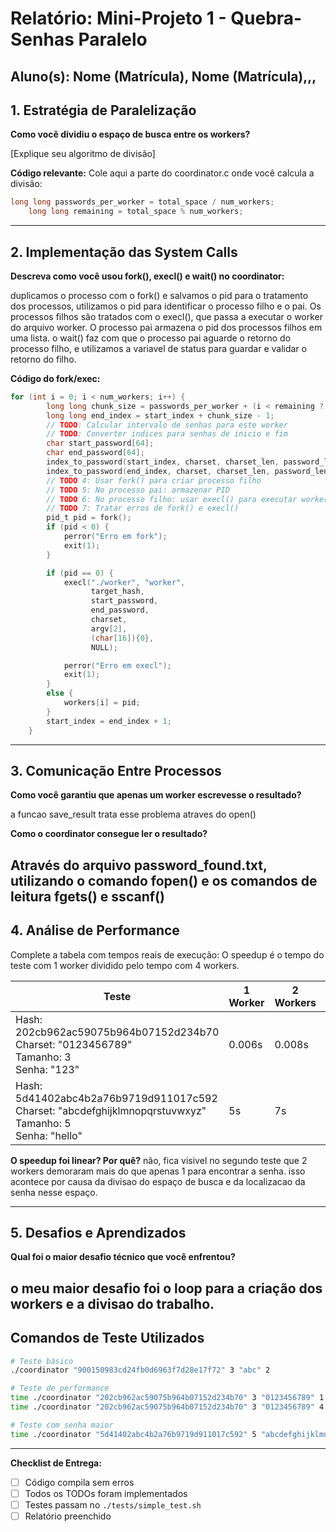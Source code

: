 # Relatório: Mini-Projeto 1 - Quebra-Senhas Paralelo

**Aluno(s):** Nome (Matrícula), Nome (Matrícula),,,  
---

## 1. Estratégia de Paralelização


**Como você dividiu o espaço de busca entre os workers?**

[Explique seu algoritmo de divisão]

**Código relevante:** Cole aqui a parte do coordinator.c onde você calcula a divisão:
```c
long long passwords_per_worker = total_space / num_workers;
    long long remaining = total_space % num_workers;
```

---

## 2. Implementação das System Calls

**Descreva como você usou fork(), execl() e wait() no coordinator:**

duplicamos o processo com o fork() e salvamos o pid para o tratamento dos processos, utilizamos o pid para identificar o processo filho e o pai. Os processos filhos são tratados com o execl(), que passa a executar o worker do arquivo worker. O processo pai armazena o pid dos processos filhos em uma lista. o wait() faz com que o processo pai aguarde o retorno do processo filho, e utilizamos a variavel de status para guardar e validar o retorno do filho.


**Código do fork/exec:**
```c
for (int i = 0; i < num_workers; i++) {
        long long chunk_size = passwords_per_worker + (i < remaining ? 1 : 0);
        long long end_index = start_index + chunk_size - 1;
        // TODO: Calcular intervalo de senhas para este worker
        // TODO: Converter indices para senhas de inicio e fim
        char start_password[64];
        char end_password[64];
        index_to_password(start_index, charset, charset_len, password_len, start_password);
        index_to_password(end_index, charset, charset_len, password_len, end_password);
        // TODO 4: Usar fork() para criar processo filho
        // TODO 5: No processo pai: armazenar PID
        // TODO 6: No processo filho: usar execl() para executar worker
        // TODO 7: Tratar erros de fork() e execl()
        pid_t pid = fork();
        if (pid < 0) {
            perror("Erro em fork");
            exit(1);
        }

        if (pid == 0) {
            execl("./worker", "worker",
                  target_hash,
                  start_password,
                  end_password,
                  charset,
                  argv[2], 
                  (char[16]){0}, 
                  NULL);

            perror("Erro em execl");
            exit(1);
        } 
        else {
            workers[i] = pid;
        }
        start_index = end_index + 1;
    }
```

---

## 3. Comunicação Entre Processos

**Como você garantiu que apenas um worker escrevesse o resultado?**

a funcao save_result trata esse problema atraves do open()

**Como o coordinator consegue ler o resultado?**

Através do arquivo password_found.txt, utilizando o comando fopen() e os comandos de leitura fgets() e sscanf()
---

## 4. Análise de Performance
Complete a tabela com tempos reais de execução:
O speedup é o tempo do teste com 1 worker dividido pelo tempo com 4 workers.

| Teste | 1 Worker | 2 Workers | 4 Workers | Speedup (4w) |
|-------|----------|-----------|-----------|--------------|
| Hash: 202cb962ac59075b964b07152d234b70<br>Charset: "0123456789"<br>Tamanho: 3<br>Senha: "123" | 0.006s | 0.008s | 0.006s | 1 |
| Hash: 5d41402abc4b2a76b9719d911017c592<br>Charset: "abcdefghijklmnopqrstuvwxyz"<br>Tamanho: 5<br>Senha: "hello" | 5s | 7s | 1s | 5 |

**O speedup foi linear? Por quê?**
não, fica visivel no segundo teste que 2 workers demoraram mais do que apenas 1 para encontrar a senha. isso acontece por causa da divisao do espaço de busca e da localizacao da senha nesse espaço.

---

## 5. Desafios e Aprendizados
**Qual foi o maior desafio técnico que você enfrentou?**

o meu maior desafio foi o loop para a criação dos workers e a divisao do trabalho.
---

## Comandos de Teste Utilizados

```bash
# Teste básico
./coordinator "900150983cd24fb0d6963f7d28e17f72" 3 "abc" 2

# Teste de performance
time ./coordinator "202cb962ac59075b964b07152d234b70" 3 "0123456789" 1
time ./coordinator "202cb962ac59075b964b07152d234b70" 3 "0123456789" 4

# Teste com senha maior
time ./coordinator "5d41402abc4b2a76b9719d911017c592" 5 "abcdefghijklmnopqrstuvwxyz" 4
```
---

**Checklist de Entrega:**
- [ ] Código compila sem erros
- [ ] Todos os TODOs foram implementados
- [ ] Testes passam no `./tests/simple_test.sh`
- [ ] Relatório preenchido
